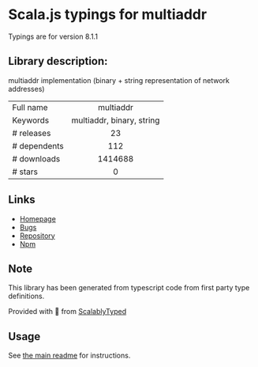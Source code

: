 
# Scala.js typings for multiaddr

Typings are for version 8.1.1

## Library description:
multiaddr implementation (binary + string representation of network addresses)

|                    |                 |
| ------------------ | :-------------: |
| Full name          | multiaddr |
| Keywords           | multiaddr, binary, string |
| # releases         | 23 |
| # dependents       | 112 |
| # downloads        | 1414688 |
| # stars            | 0 |

## Links
- [Homepage](https://github.com/multiformats/js-multiaddr)
- [Bugs](https://github.com/multiformats/js-multiaddr/issues)
- [Repository](https://github.com/multiformats/js-multiaddr)
- [Npm](https://www.npmjs.com/package/multiaddr)
    


## Note
This library has been generated from typescript code from first party type definitions.

Provided with :purple_heart: from [ScalablyTyped](https://github.com/oyvindberg/ScalablyTyped)

## Usage
See [the main readme](../../readme.md) for instructions.



